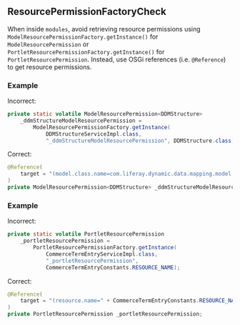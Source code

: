 ## ResourcePermissionFactoryCheck

When inside `modules`, avoid retrieving resource permissions using `ModelResourcePermissionFactory.getInstance()`
for `ModelResourcePermission` or `PortletResourcePermissionFactory.getInstance()`
for `PortletResourcePermission`. Instead, use OSGi references (i.e. `@Reference`)
to get resource permissions.

### Example

Incorrect:

```java
private static volatile ModelResourcePermission<DDMStructure>
	_ddmStructureModelResourcePermission =
		ModelResourcePermissionFactory.getInstance(
			DDMStructureServiceImpl.class,
			"_ddmStructureModelResourcePermission", DDMStructure.class);
```

Correct:

```java
@Reference(
	target = "(model.class.name=com.liferay.dynamic.data.mapping.model.DDMStructure)"
)
private ModelResourcePermission<DDMStructure> _ddmStructureModelResourcePermission;
```

### Example

Incorrect:

```java
private static volatile PortletResourcePermission
	_portletResourcePermission =
		PortletResourcePermissionFactory.getInstance(
			CommerceTermEntryServiceImpl.class,
			"_portletResourcePermission",
			CommerceTermEntryConstants.RESOURCE_NAME);
```

Correct:

```java
@Reference(
	target = "(resource.name=" + CommerceTermEntryConstants.RESOURCE_NAME + ")"
)
private PortletResourcePermission _portletResourcePermission; 
```